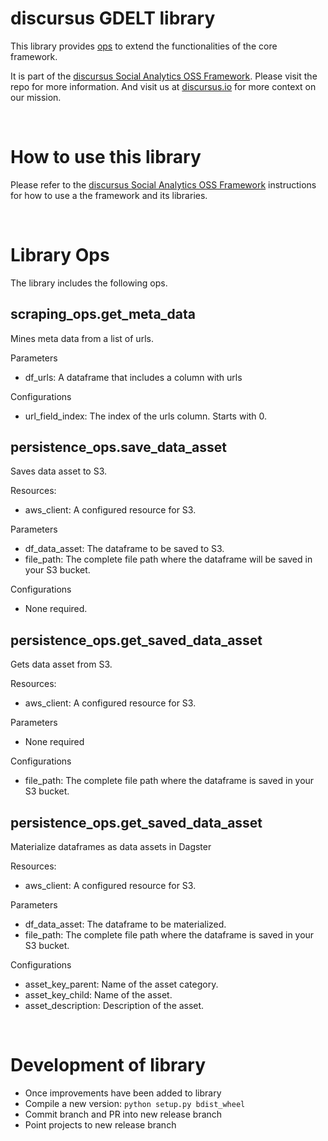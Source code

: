 # discursus GDELT library
This library provides [ops](https://docs.dagster.io/concepts/ops-jobs-graphs/ops) to extend the functionalities of the core framework.

It is part of the [discursus Social Analytics OSS Framework](https://github.com/discursus-io/discursus_core). Please visit the repo for more information. And visit us at [discursus.io](https://www.discursus.io) for more context on our mission.

&nbsp;

# How to use this library
Please refer to the [discursus Social Analytics OSS Framework](https://github.com/discursus-io/discursus_core) instructions for how to use a the framework and its libraries.

&nbsp;

# Library Ops
The library includes the following ops.

## scraping_ops.get_meta_data
Mines meta data from a list of urls.

Parameters
- df_urls: A dataframe that includes a column with urls

Configurations
- url_field_index: The index of the urls column. Starts with 0.

## persistence_ops.save_data_asset
Saves data asset to S3.

Resources:
- aws_client: A configured resource for S3.

Parameters
- df_data_asset: The dataframe to be saved to S3.
- file_path: The complete file path where the dataframe will be saved in your S3 bucket.

Configurations
- None required.

## persistence_ops.get_saved_data_asset
Gets data asset from S3.

Resources:
- aws_client: A configured resource for S3.

Parameters
- None required

Configurations
- file_path: The complete file path where the dataframe is saved in your S3 bucket.

## persistence_ops.get_saved_data_asset
Materialize dataframes as data assets in Dagster

Resources:
- aws_client: A configured resource for S3.

Parameters
- df_data_asset: The dataframe to be materialized.
- file_path: The complete file path where the dataframe is saved in your S3 bucket.

Configurations
- asset_key_parent: Name of the asset category.
- asset_key_child: Name of the asset.
- asset_description: Description of the asset.

&nbsp;

# Development of library
- Once improvements have been added to library
- Compile a new version: `python setup.py bdist_wheel`
- Commit branch and PR into new release branch
- Point projects to new release branch